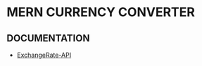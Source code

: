 # MERN CURRENCY CONVERTER

## DOCUMENTATION

- [ExchangeRate-API](https://app.exchangerate-api.com)
